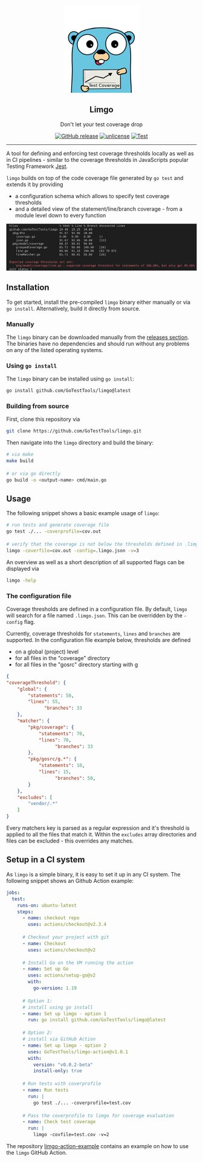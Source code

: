<p align="center">
  <img src="./doc/gopher.png" alt="limgo gopher" />
  <h2 align="center">Limgo</h3>
  <p align="center">Don't let your test coverage drop</p>
  <p align="center">
    <a href="https://github.com/GoTestTools/limgo/releases/latest"><img alt="GitHub release" src="https://img.shields.io/github/release/GoTestTools/limgo.svg?logo=github&"></a>
    <a href="http://unlicense.org/"><img alt="unlicense" src="https://img.shields.io/badge/license-Unlicense-blue.svg"></a>
    <a href="https://github.com/GoTestTools/limgo/actions/workflows/test.yml"><img alt="Test" src="https://github.com/GoTestTools/limgo/actions/workflows/test.yml/badge.svg?branch=main"></a>
  </p>
</p>

---

A tool for defining and enforcing test coverage thresholds locally as well as in CI pipelines - similar to the coverage thresholds in JavaScripts popular Testing Framework [Jest](https://jestjs.io/docs/configuration#coveragethreshold-object). 

`limgo` builds on top of the code coverage file generated by `go test` and extends it by providing
- a configuration schema which allows to specify test coverage thresholds
- and a detailed view of the statement/line/branch coverage - from a module level down to every function

<img src="./doc/example.png" alt="limgo gopher" />

## Installation

To get started, install the pre-compiled `limgo` binary either manually or via `go install`. Alternatively, build it directly from source. 

### Manually

The `limgo` binary can be downloaded manually from the [releases section](https://github.com/GoTestTools/limgo/releases). The binaries have no dependencies and should run without any problems on any of the listed operating systems.

### Using `go install`

The `limgo` binary can be installed using `go install`:
```bash
go install github.com/GoTestTools/limgo@latest
```

### Building from source

First, clone this repository via
```bash
git clone https://github.com/GoTestTools/limgo.git
```

Then navigate into the `limgo` directory and build the binary: 
```bash
# via make
make build

# or via go directly
go build -o <output-name> cmd/main.go
```

## Usage

The following snippet shows a basic example usage of `limgo`:

```bash
# run tests and generate coverage file
go test ./... -coverprofile=cov.out

# verify that the coverage is not below the thresholds defined in .limgo.json
limgo -coverfile=cov.out -config=.limgo.json -v=3
```

An overview as well as a short description of all supported flags can be displayed via
```bash
limgo -help
```

### The configuration file

Coverage thresholds are defined in a configuration file. By default, `limgo` will search for a file named `.limgo.json`. This can be overridden by the `-config` flag. 

Currently, coverage thresholds for `statements`, `lines` and `branches` are supported. In the configuration file example below, thresholds are defined 
- on a global (project) level
- for all files in the "coverage" directory
- for all files in the "gosrc" directory starting with g
```json
{
"coverageThreshold": {
    "global": {
        "statements": 50,
        "lines": 55,
			  "branches": 33
    },
    "matcher": {
        "pkg/coverage": {
            "statements": 70,
            "lines": 70,
			      "branches": 33
        },
        "pkg/gosrc/g.*": {
            "statements": 10,
            "lines": 15,
			      "branches": 50,
        }
    },
    "excludes": [
        "vendor/.*"
    ]
}
```

Every matchers key is parsed as a regular expression and it's threshold is applied to all the files that match it. Within the `excludes` array directories and files can be excluded - this overrides any matches. 

## Setup in a CI system

As `limgo` is a simple binary, it is easy to set it up in any CI system. The following snippet shows an Github Action example: 

```yaml
jobs:
  test:
    runs-on: ubuntu-latest
    steps:
      - name: checkout repo
        uses: actions/checkout@v2.3.4

      # Checkout your project with git
      - name: Checkout
        uses: actions/checkout@v2

      # Install Go on the VM running the action
      - name: Set up Go
        uses: actions/setup-go@v2
        with:
          go-version: 1.19
      
      # Option 1: 
      # install using go install
      - name: Set up limgo - option 1
        run: go install github.com/GoTestTools/limgo@latest
      
      # Option 2:
      # install via GitHub Action
      - name: Set up limgo - option 2
        uses: GoTestTools/limgo-action@v1.0.1
        with:
          version: "v0.0.2-beta"
          install-only: true

      # Run tests with coverprofile
      - name: Run tests
        run: |
          go test ./... -coverprofile=test.cov
      
      # Pass the coverprofile to limgo for coverage evaluation
      - name: Check test coverage
        run: |
          limgo -covfile=test.cov -v=2
```

The repository [limgo-action-example](https://github.com/GoTestTools/limgo-action-example) contains an example on how to use the `limgo` GitHub Action.  